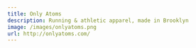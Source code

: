```yaml
---
title: Only Atoms
description: Running & athletic apparel, made in Brooklyn
image: /images/onlyatoms.png
url: http://onlyatoms.com/
---
```

